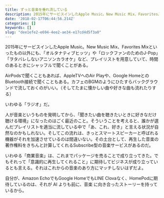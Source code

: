 ```yaml
---
title: ずっと音楽を垂れ流している
description: 2015年にサービスインしたApple Music。New Music Mix、Favorites…
date: '2018-02-17T06:44:56.214Z'
categories: []
keywords: []
slug: "dee1efe2-e694-4ee2-ae34-e17cd4d5f3a0"
---
```

2015年にサービスインしたApple Music。New Music Mix、Favorites Mixといったもの以外にも、「オルタナティブヒッツ」や「ロックファンのためのJ-Pop」「ヲタバレしないアニソンカラオケ」など、プレイリストを用意していて、時間のあるときにシャッフルで聞くことがある。

AirPodsで聞くこともあれば、AppleTVへのAir Playや、Google HomeとのBluetooth接続で聞くこともある。カフェのBGMのようにひたすらバックグラウンドで流しておくのがいい。（そしてたまに懐かしい曲や好きな曲も流れたりする）

いわゆる「ラジオ」だ。

人が音楽というものを発明してから、「聞きたい曲を聴きたいときに好きなだけ聴ける環境」になったのはごく最近のこと。そういうことを考えると、誰かが選んだプレイリストを適当に流している中で「あ、これ、好き」と言える状況が自然なのかもしれない。そしてこの流れは、きっとスマートスピーカーと呼ばれる機器がそれを加速させているのは間違いない。その土台として、再生した音楽の著作権料をきちんと計算してくれるSubscribe型の音楽サービスがあるのだ。

いわゆる「商業音楽」は、これまでパッケージを売ることで成り立ってきた。でもそれって「意識的に再生してくれること」に期待してビジネスが成り立っているとも言える。それはこれからの音楽のあり方にマッチしないはずだよ。

自分が、Amazon EchoでもGoogle HomeでもLINE Clovaなく、HomePodに期待しているのは、それが AI よりも前に、音楽 に向き合ったストーリーを持っているから。